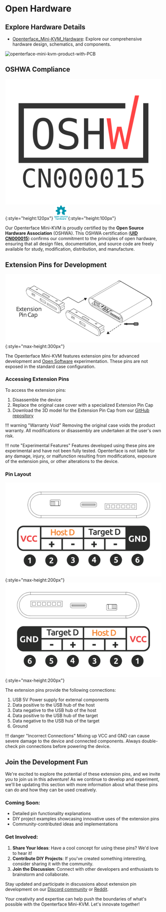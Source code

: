 # Open Hardware

## Explore Hardware Details

- [Openterface_Mini-KVM_Hardware](https://github.com/TechxArtisanStudio/Openterface_Mini-KVM_Hardware): Explore our comprehensive hardware design, schematics, and components.

![openterface-mini-kvm-product-with-PCB](/images/product/openterface-mini-kvm-product-with-PCB.jpg)


## OSHWA Compliance

![UID-CN000015](images/trademark/oshw-cn000015.svg){:style="height:120px"}
![Open Source Hardware Association](images/trademark/open-source-hardware.svg){:style="height:100px"}

Our Openterface Mini-KVM is proudly certified by the **Open Source Hardware Association** (OSHWA). This OSHWA certification ([**UID CN000015**](https://certification.oshwa.org/cn000015.html)) confirms our commitment to the principles of open hardware, ensuring that all design files, documentation, and source code are freely available for study, modification, distribution, and manufacture.

## Extension Pins for Development

![change-cap](images/product/change-cap.svg){:style="max-height:300px"}

The Openterface Mini-KVM features extension pins for advanced development and [Open Software](/app) experimentation. These pins are not exposed in the standard case configuration.

### Accessing Extension Pins

To access the extension pins:

1. Disassemble the device
2. Replace the original case cover with a specialized Extension Pin Cap
3. Download the 3D model for the Extension Pin Cap from our [GitHub repository](https://github.com/TechxArtisanStudio/Openterface_Mini-KVM_Hardware)

!!! warning "Warranty Void"
    Removing the original case voids the product warranty. All modifications or disassembly are undertaken at the user's own risk.

!!! note "Experimental Features"
    Features developed using these pins are experimental and have not been fully tested. Openterface is not liable for any damage, injury, or malfunction resulting from modifications, exposure of the extension pins, or other alterations to the device.

### Pin Layout

![target-side](images/product/extension-pins-1.svg){:style="max-height:200px"}
![host-side](images/product/extension-pins-2.svg){:style="max-height:200px"}

The extension pins provide the following connections:

1. USB 5V Power supply for external components
2. Data positive to the USB hub of the host
3. Data negative to the USB hub of the host
4. Data positive to the USB hub of the target
5. Data negative to the USB hub of the target
6. Ground

!!! danger "Incorrect Connections"
    Mixing up VCC and GND can cause severe damage to the device and connected components. Always double-check pin connections before powering the device.


## Join the Development Fun

We're excited to explore the potential of these extension pins, and we invite you to join us in this adventure! As we continue to develop and experiment, we'll be updating this section with more information about what these pins can do and how they can be used creatively.

### Coming Soon:
- Detailed pin functionality explanations
- DIY project examples showcasing innovative uses of the extension pins
- Community-contributed ideas and implementations

### Get Involved:
1. **Share Your Ideas**: Have a cool concept for using these pins? We'd love to hear it!
2. **Contribute DIY Projects**: If you've created something interesting, consider sharing it with the community.
3. **Join the Discussion**: Connect with other developers and enthusiasts to brainstorm and collaborate.

Stay updated and participate in discussions about extension pin development on our [Discord community](/discord) or [Reddit](/reddit).

Your creativity and expertise can help push the boundaries of what's possible with the Openterface Mini-KVM. Let's innovate together!

